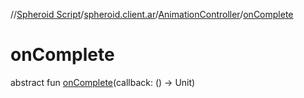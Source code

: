 //[Spheroid Script](../../index.md)/[spheroid.client.ar](../index.md)/[AnimationController](index.md)/[onComplete](on-complete.md)



# onComplete  
 
abstract fun [onComplete](on-complete.md)(callback: () -> Unit)  



